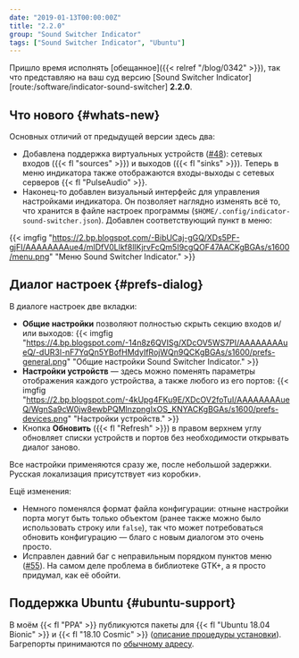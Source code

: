 ```yaml
---
date: "2019-01-13T00:00:00Z"
title: "2.2.0"
group: "Sound Switcher Indicator"
tags: ["Sound Switcher Indicator", "Ubuntu"]
---
```


Пришло время исполнять [обещанное]({{< relref "/blog/0342" >}}), так что представляю на ваш суд версию [Sound Switcher Indicator][route:/software/indicator-sound-switcher] **2.2.0**.

## Что нового {#whats-new}

Основных отличий от предыдущей версии здесь два:

<!--more-->

* Добавлена поддержка виртуальных устройств ([#48](https://github.com/yktoo/indicator-sound-switcher/issues/48)): сетевых входов ({{< fl "sources" >}}) и выходов ({{< fl "sinks" >}}). Теперь в меню индикатора также отображаются входы-выходы с сетевых серверов {{< fl "PulseAudio" >}}.
* Наконец-то добавлен визуальный интерфейс для управления настройками индикатора. Он позволяет наглядно изменять всё то, что хранится в файле настроек программы (`$HOME/.config/indicator-sound-switcher.json`). Добавлен соответствующий пункт в меню:

{{< imgfig "https://2.bp.blogspot.com/-BibUCaj-gGQ/XDs5PF-gjFI/AAAAAAAAue4/mIDfV0Llkf8llKjrvFcQm5I9cgQOF47AACKgBGAs/s1600/menu.png" "Меню Sound Switcher Indicator." >}}

## Диалог настроек {#prefs-dialog}

В диалоге настроек две вкладки:

* **Общие настройки** позволяют полностью скрыть секцию входов и/или выходов:
{{< imgfig "https://4.bp.blogspot.com/-14n8z6QVISg/XDcOV5WS7PI/AAAAAAAAueQ/-dUR3l-nF7YqQn5YBofHMdyIfRojWQn9QCKgBGAs/s1600/prefs-general.png" "Общие настройки Sound Switcher Indicator." >}}
* **Настройки устройств** — здесь можно поменять параметры отображения каждого устройства, а также любого из его портов:
{{< imgfig "https://2.bp.blogspot.com/-4kUpg4FKu9E/XDcOV2foTuI/AAAAAAAAueQ/WgnSa9cW0jw8ewbPQMlnzpngIxOS_KNYACKgBGAs/s1600/prefs-devices.png" "Настройки устройств." >}}
* Кнопка **Обновить** ({{< fl "Refresh" >}}) в правом верхнем углу обновляет списки устройств и портов без необходимости открывать диалог заново.

Все настройки применяются сразу же, после небольшой задержки. Русская локализация присутствует «из коробки».

Ещё изменения:

* Немного поменялся формат файла конфигурации: отныне настройки порта могут быть только объектом (ранее также можно было использовать строку или `false`), так что может потребоваться обновить конфигурацию — благо с новым диалогом это очень просто.
* Исправлен давний баг с неправильным порядком пунктов меню ([#55](https://github.com/yktoo/indicator-sound-switcher/issues/55)). На самом деле проблема в библиотеке GTK+, а я просто придумал, как её обойти.

## Поддержка Ubuntu {#ubuntu-support}

В моём {{< fl "PPA" >}} публикуются пакеты для {{< fl "Ubuntu 18.04 Bionic" >}} и {{< fl "18.10 Cosmic" >}} ([описание процедуры установки](https://github.com/yktoo/indicator-sound-switcher/blob/master/doc/install.md)). Багрепорты принимаются по [обычному адресу](https://github.com/yktoo/indicator-sound-switcher/issues/).
